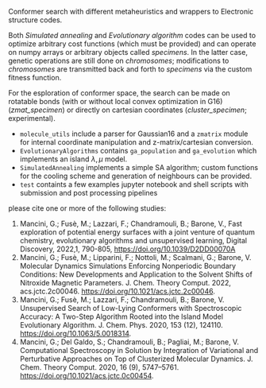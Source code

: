 Conformer search with different metaheuristics and wrappers to Electronic
structure codes.

Both *Simulated annealing*  and *Evolutionary algorithm* codes can be used to
optimize arbitrary cost functions (which must be provided) and can operate
on numpy arrays or arbitrary objects called *specimens*. In the latter case,
genetic operations are still done on *chromosomes*; modifications to *chromosomes*
are transmitted back and forth to *specimens* via the custom fitness function.

For the esploration of conformer space, the search can be made on rotatable bonds
(with or without local convex optimization in G16) (*zmat_specimen*) or directly
on cartesian coordinates (*cluster_specimen*; experimental).

- `molecule_utils` include a parser for Gaussian16 and a `zmatrix` module for internal
  coordinate manipulation and z-matrix/cartesian conversion. 
- `EvolutionaryAlgorithms` contains `ga_population` and `ga_evolution` which implements
   an island $\lambda,\mu$ model.
- `SimulatedAnnealing` implements a simple SA algorithm; custom functions for the cooling
  scheme and generation of neighbours can be provided.
- `test` containts a few examples jupyter notebook and shell scripts with submission and post 
    processing pipelines

please cite one or more of the following studies:
1. Mancini, G.; Fusè, M.; Lazzari, F.; Chandramouli, B.; Barone, V., Fast exploration of potential energy surfaces with a joint venture of quantum chemistry, evolutionary algorithms and unsupervised learning, Digital Discovery, 2022,1, 790-805, https://doi.org/10.1039/D2DD00070A
2. Mancini, G.; Fusè, M.; Lipparini, F.; Nottoli, M.; Scalmani, G.; Barone, V. Molecular Dynamics Simulations Enforcing Nonperiodic Boundary Conditions: New Developments and Application to the Solvent Shifts of Nitroxide Magnetic Parameters. J. Chem. Theory Comput. 2022, acs.jctc.2c00046. https://doi.org/10.1021/acs.jctc.2c00046.
3. Mancini, G.; Fusè, M.; Lazzari, F.; Chandramouli, B.; Barone, V. Unsupervised Search of Low-Lying Conformers with Spectroscopic Accuracy: A Two-Step Algorithm Rooted into the Island Model Evolutionary Algorithm. J. Chem. Phys. 2020, 153 (12), 124110. https://doi.org/10.1063/5.0018314.
4. Mancini, G.; Del Galdo, S.; Chandramouli, B.; Pagliai, M.; Barone, V. Computational Spectroscopy in Solution by Integration of Variational and Perturbative Approaches on Top of Clusterized Molecular Dynamics. J. Chem. Theory Comput. 2020, 16 (9), 5747–5761. https://doi.org/10.1021/acs.jctc.0c00454.

